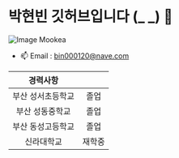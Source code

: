 # 박현빈 깃허브입니다 (_ _) 👋
![Image Mookea](https://github.com/ppareu/ppareu/assets/127382049/c82078ff-4471-465d-884c-25c316780e81)

- 📫 Email : bin000120@nave.com

<!-- Table -->
|경력사항||
|:--:|:--:|
|부산 성서초등학교|졸업|
|부산 성동중학교|졸업|
|부산 동성고등학교|졸업|
|신라대학교|재학중|
<!--
**ppareu/ppareu** is a ✨ _special_ ✨ repository because its `README.md` (this file) appears on your GitHub profile.

Here are some ideas to get you started:

- 🔭 I’m currently working on ...
- 🌱 I’m currently learning ...
- 👯 I’m looking to collaborate on ...
- 🤔 I’m looking for help with ...
- 💬 Ask me about ...
- 📫 How to reach me: ...
- 😄 Pronouns: ...
- ⚡ Fun fact: ...
-->
